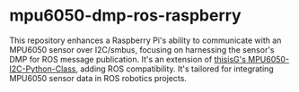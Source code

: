 # mpu6050-dmp-ros-raspberry
This repository enhances a Raspberry Pi's ability to communicate with an MPU6050 sensor over I2C/smbus, focusing on harnessing the sensor's DMP for ROS message publication. It's an extension of [thisisG's MPU6050-I2C-Python-Class](https://github.com/thisisG/MPU6050-I2C-Python-Class), adding ROS compatibility. It's tailored for integrating MPU6050 sensor data in ROS robotics projects.
